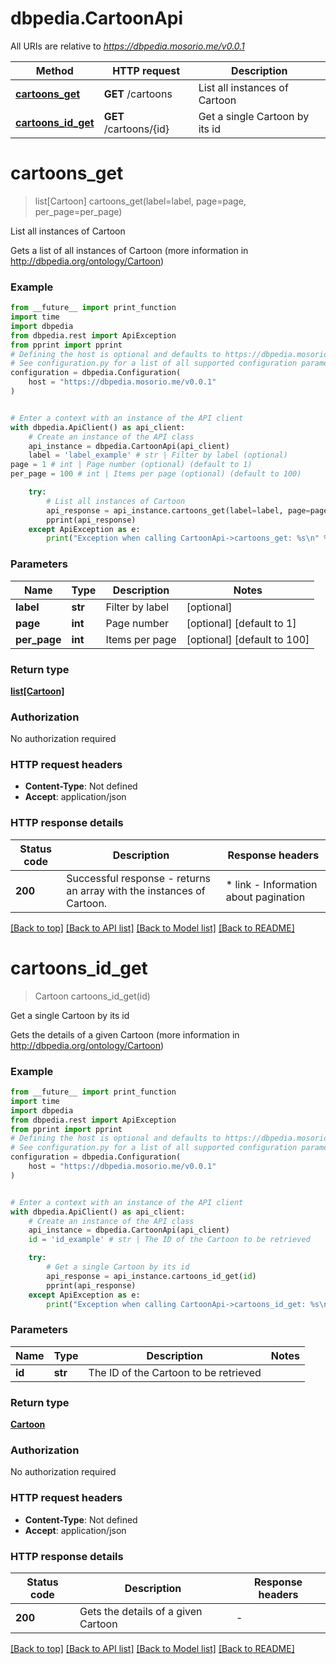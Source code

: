 # dbpedia.CartoonApi

All URIs are relative to *https://dbpedia.mosorio.me/v0.0.1*

Method | HTTP request | Description
------------- | ------------- | -------------
[**cartoons_get**](CartoonApi.md#cartoons_get) | **GET** /cartoons | List all instances of Cartoon
[**cartoons_id_get**](CartoonApi.md#cartoons_id_get) | **GET** /cartoons/{id} | Get a single Cartoon by its id


# **cartoons_get**
> list[Cartoon] cartoons_get(label=label, page=page, per_page=per_page)

List all instances of Cartoon

Gets a list of all instances of Cartoon (more information in http://dbpedia.org/ontology/Cartoon)

### Example

```python
from __future__ import print_function
import time
import dbpedia
from dbpedia.rest import ApiException
from pprint import pprint
# Defining the host is optional and defaults to https://dbpedia.mosorio.me/v0.0.1
# See configuration.py for a list of all supported configuration parameters.
configuration = dbpedia.Configuration(
    host = "https://dbpedia.mosorio.me/v0.0.1"
)


# Enter a context with an instance of the API client
with dbpedia.ApiClient() as api_client:
    # Create an instance of the API class
    api_instance = dbpedia.CartoonApi(api_client)
    label = 'label_example' # str | Filter by label (optional)
page = 1 # int | Page number (optional) (default to 1)
per_page = 100 # int | Items per page (optional) (default to 100)

    try:
        # List all instances of Cartoon
        api_response = api_instance.cartoons_get(label=label, page=page, per_page=per_page)
        pprint(api_response)
    except ApiException as e:
        print("Exception when calling CartoonApi->cartoons_get: %s\n" % e)
```

### Parameters

Name | Type | Description  | Notes
------------- | ------------- | ------------- | -------------
 **label** | **str**| Filter by label | [optional] 
 **page** | **int**| Page number | [optional] [default to 1]
 **per_page** | **int**| Items per page | [optional] [default to 100]

### Return type

[**list[Cartoon]**](Cartoon.md)

### Authorization

No authorization required

### HTTP request headers

 - **Content-Type**: Not defined
 - **Accept**: application/json

### HTTP response details
| Status code | Description | Response headers |
|-------------|-------------|------------------|
**200** | Successful response - returns an array with the instances of Cartoon. |  * link - Information about pagination <br>  |

[[Back to top]](#) [[Back to API list]](../README.md#documentation-for-api-endpoints) [[Back to Model list]](../README.md#documentation-for-models) [[Back to README]](../README.md)

# **cartoons_id_get**
> Cartoon cartoons_id_get(id)

Get a single Cartoon by its id

Gets the details of a given Cartoon (more information in http://dbpedia.org/ontology/Cartoon)

### Example

```python
from __future__ import print_function
import time
import dbpedia
from dbpedia.rest import ApiException
from pprint import pprint
# Defining the host is optional and defaults to https://dbpedia.mosorio.me/v0.0.1
# See configuration.py for a list of all supported configuration parameters.
configuration = dbpedia.Configuration(
    host = "https://dbpedia.mosorio.me/v0.0.1"
)


# Enter a context with an instance of the API client
with dbpedia.ApiClient() as api_client:
    # Create an instance of the API class
    api_instance = dbpedia.CartoonApi(api_client)
    id = 'id_example' # str | The ID of the Cartoon to be retrieved

    try:
        # Get a single Cartoon by its id
        api_response = api_instance.cartoons_id_get(id)
        pprint(api_response)
    except ApiException as e:
        print("Exception when calling CartoonApi->cartoons_id_get: %s\n" % e)
```

### Parameters

Name | Type | Description  | Notes
------------- | ------------- | ------------- | -------------
 **id** | **str**| The ID of the Cartoon to be retrieved | 

### Return type

[**Cartoon**](Cartoon.md)

### Authorization

No authorization required

### HTTP request headers

 - **Content-Type**: Not defined
 - **Accept**: application/json

### HTTP response details
| Status code | Description | Response headers |
|-------------|-------------|------------------|
**200** | Gets the details of a given Cartoon |  -  |

[[Back to top]](#) [[Back to API list]](../README.md#documentation-for-api-endpoints) [[Back to Model list]](../README.md#documentation-for-models) [[Back to README]](../README.md)

